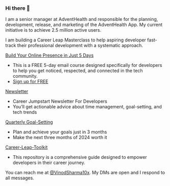 ### Hi there 👋

I am a senior manager at AdventHealth and responsible for the planning, development, release, and marketing of the AdventHealth App. My current initiative is to achieve 2.5 million active users.

I am building a Career Leap Masterclass to help aspiring developer fast-track their professional development with a systematic approach. 

[Build Your Online Presence in Just 5 Days](https://hello.vinodsharma.co/build-online-presence-email-course)
- This is a FREE 5-day email course designed specifically for developers to help you get noticed, respected, and connected in the tech community.
- [Sign up for FREE](https://hello.vinodsharma.co/build-online-presence-email-course)

[Newsletter](https://newsletter.vinodsharma.co/)
- Career Jumpstart Newsletter For Developers
- You'll get actionable advice about time management, goal-setting, and tech trends

[Quarterly Goal-Setting](https://quarterlygoalsetting.com/)
- Plan and achieve your goals just in 3 months
- Make the next three months of 2024 worth it

[Career-Leap-Toolkit](https://github.com/vinodsharma10x/Career-Leap-Toolkit)
- This repository is a comprehensive guide designed to empower developers in their career journey.


You can reach me at [@VinodSharma10x](https://twitter.com/VinodSharma10x). My DMs are open and I respond to all messages. 

<!--
**vinodsharma10x/vinodsharma10x** is a ✨ _special_ ✨ repository because its `README.md` (this file) appears on your GitHub profile.

Here are some ideas to get you started:

- 🔭 I’m currently working on ...
- 🌱 I’m currently learning ...
- 👯 I’m looking to collaborate on ...
- 🤔 I’m looking for help with ...
- 💬 Ask me about ...
- 📫 How to reach me: ...
- 😄 Pronouns: ...
- ⚡ Fun fact: ...
-->
